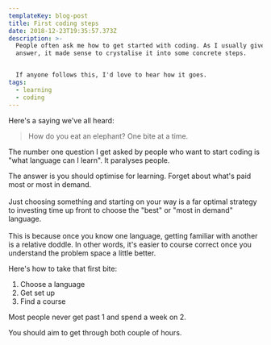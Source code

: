 ```yaml
---
templateKey: blog-post
title: First coding steps
date: 2018-12-23T19:35:57.373Z
description: >-
  People often ask me how to get started with coding. As I usually give the same
  answer, it made sense to crystalise it into some concrete steps.


  If anyone follows this, I'd love to hear how it goes.
tags:
  - learning
  - coding
---
```

Here's a saying we've all heard:

> How do you eat an elephant? One bite at a time.

The number one question I get asked by people who want to start coding is "what language can I learn". It paralyses people. 

The answer is you should optimise for learning. Forget about what's paid most or most in demand. \
\
Just choosing something and starting on your way is a far optimal strategy to investing time up front to choose the "best" or "most in demand" language.\
\
This is because once you know one language, getting familiar with another is a relative doddle. In other words, it's easier to course correct once you understand the problem space a little better.

Here's how to take that first bite:

1. Choose a language 
2. Get set up
3. Find a course

Most people never get past 1 and spend a week on 2. 

You should aim to get through both couple of hours.

